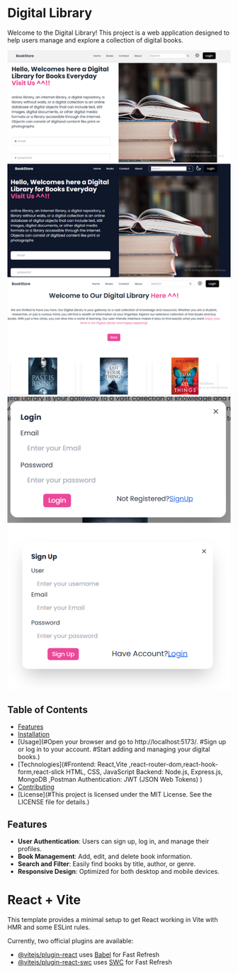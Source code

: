 # Digital Library

Welcome to the Digital Library! This project is a web application designed to help users manage and explore a collection of digital books.

![Digital Library Home in light mode](./home.PNG)
![Digital Library Home in Dark mode](./home_dark.PNG)
![Books page ](./books.PNG)
![Login page ](./login.PNG)
![Sign Up page](./signup.PNG)

## Table of Contents
- [Features](#features)
- [Installation](#installation)
- [Usage](#Open your browser and go to http://localhost:5173/.
          #Sign up or log in to your account.
          #Start adding and managing your digital books.)
- [Technologies](#Frontend: React,Vite ,react-router-dom,react-hook-form,react-slick HTML, CSS, JavaScript
Backend: Node.js, Express.js, MongoDB ,Postman
Authentication: JWT (JSON Web Tokens)
)
- [Contributing](#contributing)
- [License](#This project is licensed under the MIT License. See the LICENSE file for details.)

## Features
- **User Authentication**: Users can sign up, log in, and manage their profiles.
- **Book Management**: Add, edit, and delete book information.
- **Search and Filter**: Easily find books by title, author, or genre.
- **Responsive Design**: Optimized for both desktop and mobile devices.

# React + Vite

This template provides a minimal setup to get React working in Vite with HMR and some ESLint rules.

Currently, two official plugins are available:

- [@vitejs/plugin-react](https://github.com/vitejs/vite-plugin-react/blob/main/packages/plugin-react/README.md) uses [Babel](https://babeljs.io/) for Fast Refresh
- [@vitejs/plugin-react-swc](https://github.com/vitejs/vite-plugin-react-swc) uses [SWC](https://swc.rs/) for Fast Refresh


